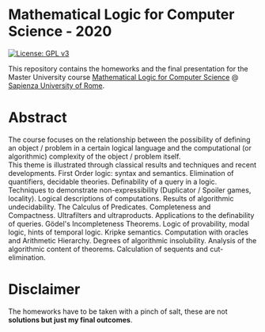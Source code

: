# Mathematical Logic for Computer Science - 2020
[![License: GPL v3](https://img.shields.io/badge/-Sapienza%20University%20of%20Rome-red)](https://www.gnu.org/licenses/gpl-3.0)

This repository contains the homeworks and the final presentation for the Master University course [Mathematical Logic for Computer Science](https://gomppublic.uniroma1.it/Insegnamenti/Render.aspx?UID=a41c2b30-475a-45cf-8bb1-cffc83e33d90&CodiceInsegnamento=1047636&CodiceCurriculum=aa879c53-02b5-418b-b781-1929ea8e9658&CodiceUT=c7b57f2b-572d-4302-a10d-d72d92af1fe5) @ [Sapienza University of Rome](https://www.uniroma1.it/it/pagina-strutturale/home).
# Abstract
The course focuses on the relationship between the possibility of defining an object / problem in a certain logical language and the computational (or algorithmic) complexity of the object / problem itself. <br> 
This theme is illustrated through classical results and techniques and recent developments. First Order logic: syntax and semantics. Elimination of quantifiers, decidable theories. Definability of a query in a logic. <br>
Techniques to demonstrate non-expressibility (Duplicator / Spoiler games, locality). Logical descriptions of computations. Results of algorithmic undecidability. The Calculus of Predicates. Completeness and Compactness. Ultrafilters and ultraproducts. Applications to the definability of queries. Gödel's Incompleteness Theorems. Logic of provability, modal logic, hints of temporal logic. Kripke semantics. Computation with oracles and Arithmetic Hierarchy. Degrees of algorithmic insolubility. Analysis of the algorithmic content of theorems. Calculation of sequents and cut-elimination.

# Disclaimer
The homeworks have to be taken with a pinch of salt, these are not **solutions but just my final outcomes**.
